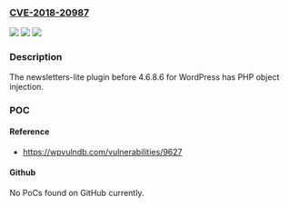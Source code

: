 ### [CVE-2018-20987](https://cve.mitre.org/cgi-bin/cvename.cgi?name=CVE-2018-20987)
![](https://img.shields.io/static/v1?label=Product&message=n%2Fa&color=blue)
![](https://img.shields.io/static/v1?label=Version&message=n%2Fa&color=blue)
![](https://img.shields.io/static/v1?label=Vulnerability&message=n%2Fa&color=brighgreen)

### Description

The newsletters-lite plugin before 4.6.8.6 for WordPress has PHP object injection.

### POC

#### Reference
- https://wpvulndb.com/vulnerabilities/9627

#### Github
No PoCs found on GitHub currently.

